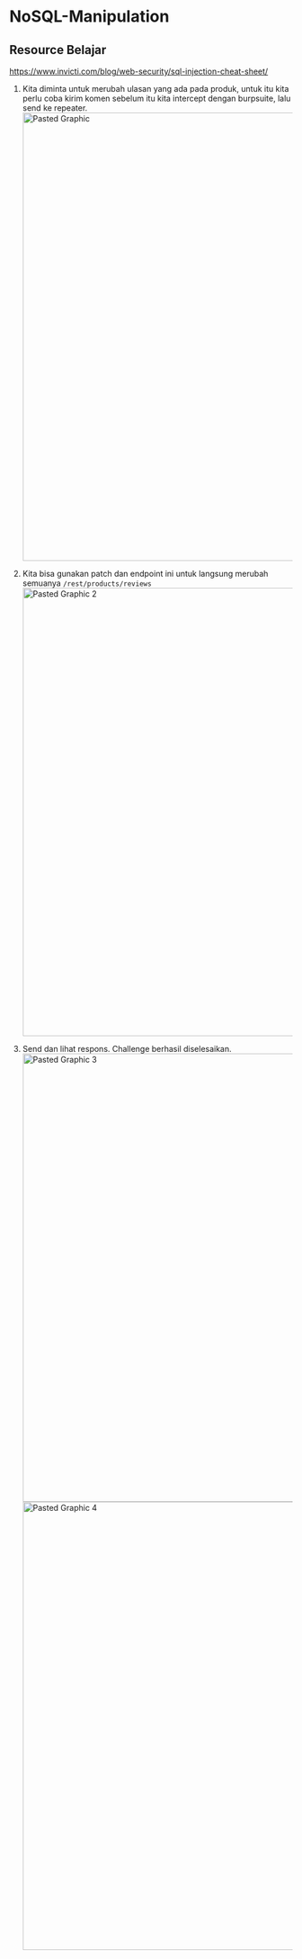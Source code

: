 # NoSQL-Manipulation

## Resource Belajar
https://www.invicti.com/blog/web-security/sql-injection-cheat-sheet/

1. Kita diminta untuk merubah ulasan yang ada pada produk, untuk itu kita perlu coba kirim komen sebelum itu kita intercept dengan burpsuite, lalu send ke repeater.
   <img width="1439" height="797" alt="Pasted Graphic" src="https://github.com/user-attachments/assets/124d0cff-7491-40bd-93de-b43b7bfca28a" />

2. Kita bisa gunakan patch dan endpoint ini untuk langsung merubah semuanya `/rest/products/reviews`
   <img width="1439" height="797" alt="Pasted Graphic 2" src="https://github.com/user-attachments/assets/1227d7ff-7c16-49d5-82dc-ba39145d704d" />
   
3. Send dan lihat respons. Challenge berhasil diselesaikan.
   <img width="1439" height="797" alt="Pasted Graphic 3" src="https://github.com/user-attachments/assets/3e4023a5-a554-481c-b818-6e27f54473c3" />
   <img width="1439" height="797" alt="Pasted Graphic 4" src="https://github.com/user-attachments/assets/b18642f8-2045-4887-9752-f64fa9bac751" />
